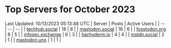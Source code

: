 # Top Servers for October 2023
Last Updated: 10/13/2023 05:13:48 UTC
| Server | Posts | Active Users |
| -- | -- | -- |
| [techhub.social](https://techhub.social/tags/PowerShell) | 18 | 8 |
| [mastodon.social](https://mastodon.social/tags/PowerShell) | 16 | 6 |
| [fosstodon.org](https://fosstodon.org/tags/PowerShell) | 8 | 5 |
| [infosec.exchange](https://infosec.exchange/tags/PowerShell) | 6 | 3 |
| [hachyderm.io](https://hachyderm.io/tags/PowerShell) | 4 | 4 |
| [mstdn.social](https://mstdn.social/tags/PowerShell) | 2 | 1 |
| [mastodon.uno](https://mastodon.uno/tags/PowerShell) | 1 | 1 |
